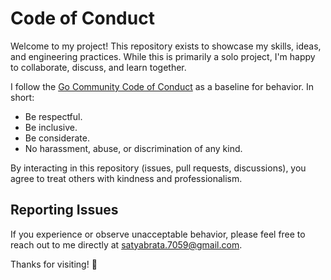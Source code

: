 # Code of Conduct

Welcome to my project! This repository exists to showcase my skills, ideas, and engineering practices. While this is primarily a solo project, I'm happy to collaborate, discuss, and learn together.

I follow the [Go Community Code of Conduct](https://go.dev/conduct) as a baseline for behavior. In short:

- Be respectful.
- Be inclusive.
- Be considerate.
- No harassment, abuse, or discrimination of any kind.

By interacting in this repository (issues, pull requests, discussions), you agree to treat others with kindness and professionalism.

## Reporting Issues

If you experience or observe unacceptable behavior, please feel free to reach out to me directly at [satyabrata.7059@gmail.com](mailto:satyabrata.7059@gmail.com).

Thanks for visiting! 🙌